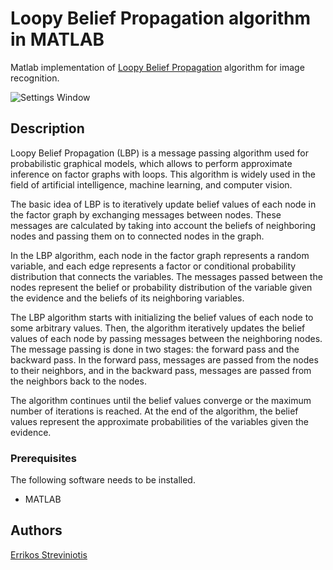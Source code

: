 # Loopy Belief Propagation algorithm in MATLAB
Matlab implementation of [Loopy Belief Propagation](https://en.wikipedia.org/wiki/Belief_propagation) algorithm for image recognition.

![Settings Window](https://github.com/erstre/loopy_belief_propagation/issues/1#issue-1628984651)

## Description
Loopy Belief Propagation (LBP) is a message passing algorithm used for probabilistic graphical models, which allows to perform approximate inference on factor graphs with loops. This algorithm is widely used in the field of artificial intelligence, machine learning, and computer vision.

The basic idea of LBP is to iteratively update belief values of each node in the factor graph by exchanging messages between nodes. These messages are calculated by taking into account the beliefs of neighboring nodes and passing them on to connected nodes in the graph.

In the LBP algorithm, each node in the factor graph represents a random variable, and each edge represents a factor or conditional probability distribution that connects the variables. The messages passed between the nodes represent the belief or probability distribution of the variable given the evidence and the beliefs of its neighboring variables.

The LBP algorithm starts with initializing the belief values of each node to some arbitrary values. Then, the algorithm iteratively updates the belief values of each node by passing messages between the neighboring nodes. The message passing is done in two stages: the forward pass and the backward pass. In the forward pass, messages are passed from the nodes to their neighbors, and in the backward pass, messages are passed from the neighbors back to the nodes.

The algorithm continues until the belief values converge or the maximum number of iterations is reached. At the end of the algorithm, the belief values represent the approximate probabilities of the variables given the evidence.

### Prerequisites

The following software needs to be installed.

- MATLAB

## Authors

[Errikos Streviniotis](https://www.linkedin.com/in/errikos-streviniotis/)
